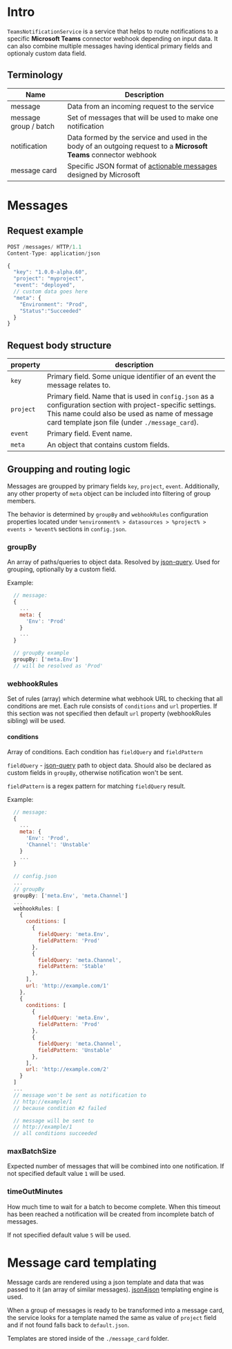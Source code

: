 # Intro
`TeamsNotificationService` is a service that helps to route notifications to a specific __Microsoft Teams__ connector webhook depending on input data. It can also combine multiple messages having identical primary fields and optionaly custom data field.

## Terminology
|Name|Description|
|-|-|
|message|Data from an incoming request to the service|
|message group / batch|Set of messages that will be used to make one notification|
|notification|Data formed by the service and used in the body of an outgoing request to a  __Microsoft Teams__ connector webhook|
|message card|Specific JSON format of [actionable messages](https://docs.microsoft.com/en-us/outlook/actionable-messages/message-card-reference) designed by Microsoft|

# Messages
## Request example

```javascript
POST /messages/ HTTP/1.1
Content-Type: application/json

{
  "key": "1.0.0-alpha.60",
  "project": "myproject",
  "event": "deployed",
  // custom data goes here
  "meta": { 
    "Environment": "Prod",
    "Status":"Succeeded"
  }
}
```
## Request body structure
|property|description|
|-|-|
|`key`|Primary field. Some unique identifier of an event the message relates to.|
|`project`|Primary field. Name that is used in `config.json` as a configuration section with project-specific settings. This name could also be used as name of message card template json file (under `./message_card`).|
|`event`|Primary field. Event name.|
|`meta`|An object that contains custom fields.|

## Groupping and routing logic
Messages are groupped by primary fields `key`, `project`, `event`. Additionally, any other property of `meta` object can be included into filtering of group members.


The behavior is determined by `groupBy` and `webhookRules` configuration properties located under `%environment% > datasources > %project% > events > %event%` sections in `config.json`.

### groupBy
An array of paths/queries to object data. Resolved by [json-query](https://www.npmjs.com/package/json-query). Used for grouping, optionally by a custom field.

Example:
```javascript
  // message:
  {
    ...
    meta: {
      'Env': 'Prod'
    }
    ...
  }
```
```javascript
  // groupBy example
  groupBy: ['meta.Env']
  // will be resolved as 'Prod'
```

### webhookRules
Set of rules (array) which determine what webhook URL to checking that all conditions are met. Each rule consists of `conditions` and `url` properties. If this section was not specified then default `url` property (webhookRules sibling) will be used.

#### conditions

Array of conditions. Each condition has `fieldQuery` and `fieldPattern`

`fieldQuery` - [json-query](https://www.npmjs.com/package/json-query) path to object data. Should also be declared as custom fields in `groupBy`, otherwise notification won't be sent.

`fieldPattern` is a regex pattern for matching `fieldQuery` result.

Example:
```javascript
  // message:
  {
    ...
    meta: {
      'Env': 'Prod',
      'Channel': 'Unstable'
    }
    ...
  }
```
```javascript
  // config.json
  ...
  // groupBy
  groupBy: ['meta.Env', 'meta.Channel']
  ...
  webhookRules: [
    {
      conditions: [
        {
          fieldQuery: 'meta.Env',
          fieldPattern: 'Prod'
        },
        {
          fieldQuery: 'meta.Channel',
          fieldPattern: 'Stable'
        },
      ],
      url: 'http://example.com/1'
    },
    {
      conditions: [
        {
          fieldQuery: 'meta.Env',
          fieldPattern: 'Prod'
        },
        {
          fieldQuery: 'meta.Channel',
          fieldPattern: 'Unstable'
        },
      ],
      url: 'http://example.com/2'
    } 
  ]
  ...
  // message won't be sent as notification to 
  // http://example/1
  // because condition #2 failed

  // message will be sent to
  // http://example/1
  // all conditions succeeded
```
### maxBatchSize
Expected number of messages that will be combined into one notification. If not specified default value `1` will be used.

### timeOutMinutes
How much time to wait for a batch to become complete. When this timeout has been reached a notification will be created from incomplete batch of messages.

If not specified default value `5` will be used.

# Message card templating
Message cards are rendered using a json template and data that was passed to it (an array of similar messages). [json4json](https://baffinlee.com/json4json/) templating engine is used.

When a group of messages is ready to be transformed into a message card, the service looks for a template named the same as value of `project` field and if not found falls back to `default.json`.

Templates are stored inside of the `./message_card` folder.